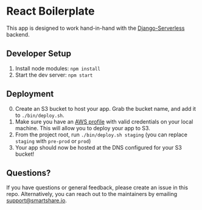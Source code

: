 # React Boilerplate

This app is designed to work hand-in-hand with the [Django-Serverless](https://github.com/smartshare-labs/django-serverless) backend.

## Developer Setup

1. Install node modules: `npm install`
2. Start the dev server: `npm start`

## Deployment

0. Create an S3 bucket to host your app. Grab the bucket name, and add it to `./bin/deploy.sh`.
1. Make sure you have an [AWS profile](https://docs.aws.amazon.com/cli/latest/userguide/cli-configure-profiles.html) with valid credentials on your local machine. This will allow you to deploy your app to S3.
1. From the project root, run `./bin/deploy.sh staging` (you can replace `staging` with `pre-prod` or `prod`)
1. Your app should now be hosted at the DNS configured for your S3 bucket!

## Questions?

If you have questions or general feedback, please create an issue in this repo. Alternatively, you can reach out to the maintainers by emailing support@smartshare.io.
